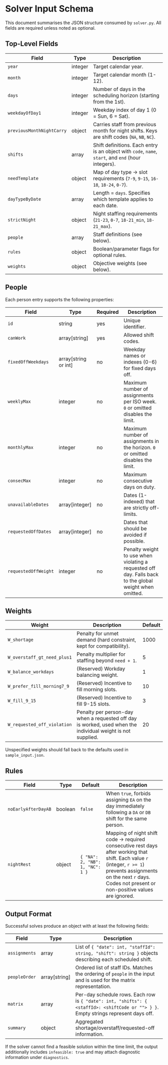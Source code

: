 # Solver Input Schema

This document summarises the JSON structure consumed by `solver.py`. All fields
are required unless noted as optional.

## Top-Level Fields

| Field | Type | Description |
| --- | --- | --- |
| `year` | integer | Target calendar year. |
| `month` | integer | Target calendar month (1-12). |
| `days` | integer | Number of days in the scheduling horizon (starting from the 1st). |
| `weekdayOfDay1` | integer | Weekday index of day 1 (0 = Sun, 6 = Sat). |
| `previousMonthNightCarry` | object | Carries staff from previous month for night shifts. Keys are shift codes (`NA`, `NB`, `NC`). |
| `shifts` | array | Shift definitions. Each entry is an object with `code`, `name`, `start`, and `end` (hour integers). |
| `needTemplate` | object | Map of day type → slot requirements (`7-9`, `9-15`, `16-18`, `18-24`, `0-7`). |
| `dayTypeByDate` | array | Length = `days`. Specifies which template applies to each date. |
| `strictNight` | object | Night staffing requirements (`21-23`, `0-7`, `18-21_min`, `18-21_max`). |
| `people` | array | Staff definitions (see below). |
| `rules` | object | Boolean/parameter flags for optional rules. |
| `weights` | object | Objective weights (see below). |

## People

Each person entry supports the following properties:

| Field | Type | Required | Description |
| --- | --- | --- | --- |
| `id` | string | yes | Unique identifier. |
| `canWork` | array[string] | yes | Allowed shift codes. |
| `fixedOffWeekdays` | array[string or int] | no | Weekday names or indexes (0-6) for fixed days off. |
| `weeklyMax` | integer | no | Maximum number of assignments per ISO week. `0` or omitted disables the limit. |
| `monthlyMax` | integer | no | Maximum number of assignments in the horizon. `0` or omitted disables the limit. |
| `consecMax` | integer | no | Maximum consecutive days on duty. |
| `unavailableDates` | array[integer] | no | Dates (1-indexed) that are strictly off-limits. |
| `requestedOffDates` | array[integer] | no | Dates that should be avoided if possible. |
| `requestedOffWeight` | integer | no | Penalty weight to use when violating a requested off day. Falls back to the global weight when omitted. |

## Weights

| Weight | Description | Default |
| --- | --- | --- |
| `W_shortage` | Penalty for unmet demand (hard constraint, kept for compatibility). | 1000 |
| `W_overstaff_gt_need_plus1` | Penalty multiplier for staffing beyond `need + 1`. | 5 |
| `W_balance_workdays` | (Reserved) Workday balancing weight. | 1 |
| `W_prefer_fill_morning7_9` | (Reserved) Incentive to fill morning slots. | 10 |
| `W_fill_9_15` | (Reserved) Incentive to fill 9-15 slots. | 3 |
| `W_requested_off_violation` | Penalty per person-day when a requested off day is worked, used when the individual weight is not supplied. | 20 |

Unspecified weights should fall back to the defaults used in `sample_input.json`.

## Rules

| Field | Type | Default | Description |
| --- | --- | --- | --- |
| `noEarlyAfterDayAB` | boolean | `false` | When `true`, forbids assigning `EA` on the day immediately following a `DA` or `DB` shift for the same person. |
| `nightRest` | object | `{ "NA": 2, "NB": 1, "NC": 1 }` | Mapping of night shift code → required consecutive rest days after working that shift. Each value `r` (integer, `r >= 1`) prevents assignments on the next `r` days. Codes not present or non-positive values are ignored. |

## Output Format

Successful solves produce an object with at least the following fields:

| Field | Type | Description |
| --- | --- | --- |
| `assignments` | array | List of `{ "date": int, "staffId": string, "shift": string }` objects describing each scheduled shift. |
| `peopleOrder` | array[string] | Ordered list of staff IDs. Matches the ordering of `people` in the input and is used for the matrix representation. |
| `matrix` | array | Per-day schedule rows. Each row is `{ "date": int, "shifts": { <staffId>: <shiftCode or ""> } }`. Empty strings represent days off. |
| `summary` | object | Aggregated shortage/overstaff/requested-off information. |

If the solver cannot find a feasible solution within the time limit, the output additionally includes `infeasible: true` and may attach diagnostic information under `diagnostics`.
